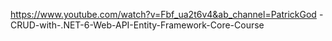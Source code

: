https://www.youtube.com/watch?v=Fbf_ua2t6v4&ab_channel=PatrickGod - CRUD-with-.NET-6-Web-API-Entity-Framework-Core-Course
